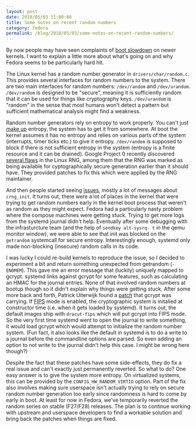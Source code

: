 ```yaml
---
layout: post
date: 2018/05/03 11:00:00
title: Some notes on recent random numbers
category: fedora
permalink: /blog/2018/05/03/some-notes-on-recent-random-numbers/
---
```

By now people may have seen complaints of [boot slowdown](https://fedoraproject.org/wiki/Common_F28_bugs#Core_system_issues)
on newer kernels. I want to explain a little more about what's going on and
why Fedora seems to be particularly hard hit.

The Linux kernel has a random number generator in `drivers/char/random.c`. This
provides several interfaces for random numbers to the system. There are two
main interfaces for random numbers: `/dev/random` and `/dev/urandom`.
`/dev/random` is designed to be "secure", meaning it is sufficiently random
that it can be used for things like cryptography keys. `/dev/urandom` is
"random" in the sense that most humans won't detect a pattern but sufficient
mathematical analysis might find a weakness.

Random number generators rely on entropy to work properly. You can't just
[make up](https://xkcd.com/221/) entropy, the system has to get it from
somewhere. At boot the kernel assumes it has no entropy and relies on various
parts of the system (interrupts, timer ticks etc.) to give it entropy.
`/dev/random` is supposed to block if there is not sufficient entropy in the
system (entropy is a finite resource and it can be drained). Google Project 0
recently discovered [several flaws](https://bugs.chromium.org/p/project-zero/issues/detail?id=1559)
in the Linux RNG, among them that the RNG was marked as being available for
cyptographically secure generation earlier than it should have. They provided
patches to fix this which were applied by the RNG maintainer.

And then people started seeing [issues](https://marc.info/?l=linux-kernel&m=152457053105055&w=2),
mostly a lot of messages about `crng_init`. It turns out, there were a lot of
places in the kernel that were trying to get random numbers early in the kernel
boot process that weren't as random as they might expect. Fedora had a
particularly nasty problem where the compose machines were getting stuck.
Trying to get more logs from the systemd journal didn't help. Eventually after
some debugging with the infrasturcture team (and the help of `sendkey alt-sysrq-
t` in the qemu monitor window), we were able to see that init was blocked
on the `getrandom` systemcall for secure entropy. Interestingly enough, systemd
only made non-blocking (insecure) random calls in its code.

I was lucky I could re-build kernels to reproduce the issue, so I decided to
experiment a bit and return something unexpected from getrandom (`-ENOMEM`).
This gave me an error message that (luckily) uniquely mapped to gcrypt.
systemd links against gcrypt for some features, such as calculating an HMAC
for the journal entries. None of that involved random numbers at bootup though
so it didn't explain why things were getting stuck. After some more back and
forth, Patrick Uiterwijk found a [patch](https://src.fedoraproject.org/rpms/libgcrypt/blob/master/f/libgcrypt-1.6.2-fips-ctor.patch)
that gcrypt was carrying. If [FIPS](https://en.wikipedia.org/wiki/FIPS_140-2)
mode is enabled, the cryptographic system is initalied at constructor time
(i.e. when it gets loaded by systemd). It turns out, the default images
ship with `dracut-fips` which will put gcrypt into FIPS mode. So the very first
time systemd went to open the journal to write something, it would load gcrypt
which would attempt to initialize the random number system. (Fun fact, it
also looks like the default in systemd is to do a write to a journal before
the commandline options are parsed. So even adding an option to not write to
the journal didn't help this case. I might be wrong here though?)

Despite the fact that these patches have some side-effects, they do fix
a real issue and can't exactly just permanently reverted. So what to do? One
easy answer is to give the system more entropy. On virtualized systems, this
can be provided by the `CONFIG_HW_RANDOM_VIRTIO` option. Part of the fix also
involves making sure userspace isn't actually trying to rely on secure random
number generation too early since randomness is hard to come by early in
boot. At least for now in Fedora, we've temporarily reverted the random series
on stable (F27/F28) releases. The plan is to continue working with upstream
and userspace developers to find a workable solution and bring back the
patches when things are fixed.
